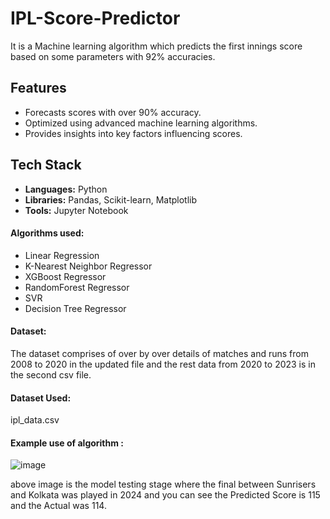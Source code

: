 # IPL-Score-Predictor
It is a Machine learning algorithm which predicts the first innings score based on some parameters with 92% accuracies.

## Features
- Forecasts scores with over 90% accuracy.
- Optimized using advanced machine learning algorithms.
- Provides insights into key factors influencing scores.

## Tech Stack
- **Languages:** Python
- **Libraries:** Pandas, Scikit-learn, Matplotlib
- **Tools:** Jupyter Notebook

#### Algorithms used:
- Linear Regression
- K-Nearest Neighbor Regressor
- XGBoost Regressor
- RandomForest Regressor
- SVR
- Decision Tree Regressor

#### Dataset:
The dataset comprises of over by over details of matches and runs from 2008 to 2020 in the updated file and the rest data from 2020 to 2023 is in the second csv file.

#### Dataset Used: 
ipl_data.csv

#### Example use of algorithm :
![image](https://github.com/user-attachments/assets/2408363f-f7c7-400c-9f6e-aa0ddabe466e)

above image is the model testing stage where the final between Sunrisers and Kolkata was played in 2024 and you can see the Predicted Score is 115 and the Actual was 114.
